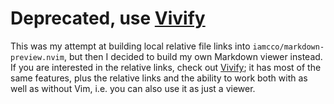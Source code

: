 # Deprecated, use [Vivify](https://github.com/jannis-baum/vivify)

This was my attempt at building local relative file links into
`iamcco/markdown-preview.nvim`, but then I decided to build my own Markdown
viewer instead. If you are interested in the relative links, check out
[Vivify](https://github.com/jannis-baum/vivify); it has most of the same
features, plus the relative links and the ability to work both with as well as
without Vim, i.e. you can also use it as just a viewer.
